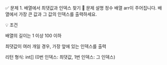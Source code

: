 ✅ 문제 1. 배열에서 최댓값과 인덱스 찾기
🧩 문제 설명
정수 배열 arr이 주어집니다.
배열에서 가장 큰 값과 그 값의 인덱스를 출력하세요.

💡 조건

배열의 길이는 1 이상 100 이하

최댓값이 여러 개일 경우, 가장 앞에 있는 인덱스를 출력

리턴 형식: int[] (0번 인덱스: 최댓값, 1번 인덱스: 그 인덱스)